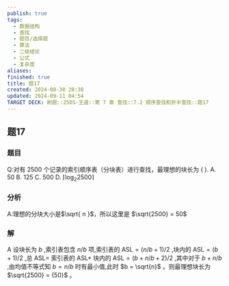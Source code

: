 ```yaml
---
publish: true
tags:
  - 数据结构
  - 查找
  - 题目/选择题
  - 算法
  - 二级结论
  - 公式
  - 复杂度
aliases: 
finished: true
title: 题17
created: 2024-08-30 20:38
updated: 2024-09-11 04:54
TARGET DECK: 刷题::25DS-王道::第 7 章 查找::7.2 顺序查找和折半查找::题17
---
```

## 题17
### 题目
Q:对有 2500 个记录的索引顺序表（分块表）进行查找，最理想的块长为 ( ).
A. 50 
B. 125 
C. 500 
D. $\left\lceil  {{\log }_{2}{2500}}\right\rceil$
### 分析
A:理想的分块大小是$\sqrt{ n }$，所以这里是 $\sqrt{2500} = 50$
### 解
A
设块长为 $b$ ,索引表包含 $n/b$ 项,索引表的 $\mathrm{{ASL}} = \left( {n/b + 1}\right) /2$ ,块内的 $\mathrm{{ASL}} = \left( {b + 1}\right) /2$ ,总 $\mathrm{{ASL}} =$ 索引表的 $\mathrm{{ASL}} +$ 块内的 $\mathrm{{ASL}} = \left( {b + n/b + 2}\right) /2$ ,其中对于 $b + n/b$ ,由均值不等式知 $b = n/b$ 时有最小值,此时 $b = \sqrt{n}$ 。则最理想块长为 $\sqrt{2500} = {50}$ 。
<!--ID: 1726632849730-->


 